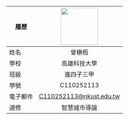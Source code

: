 |      履歷        |<img src="https://avatars.githubusercontent.com/u/22648375?v=4" width=100 height=100/>|
| ---------------- |:-----------------------------:|
| 姓名             |曾楙栢                |
| 學校             | 高雄科技大學                  |
| 班級          | 進四子三甲            |
| 學號        | C110252113                  |
| 電子郵件         | C110252113@nkust.edu.tw          |
| 選修             | 智慧城市導論                  |
